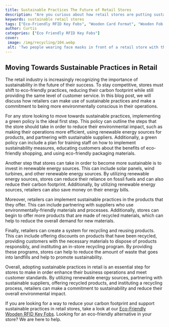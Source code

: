```yaml
---
title: Sustainable Practices The Future of Retail Stores
description: "Are you curious about how retail stores are putting sustainability front and center in their operations Read on to discover the latest trends and strategies for making stores environmentally friendly"
keywords: sustainable retail stores
tags: ["Eco-Friendly RFID Key Fobs", "Wooden Card Format", "Wooden Fob Format", "Retail Stores"]
author: Curtis
categories: ["Eco Friendly RFID Key Fobs"]
cover: 
 image: /img/recycling/104.webp
 alt: 'Two people wearing face masks in front of a retail store with the words sustainable practices in retail stores behind them'
---
```

## Moving Towards Sustainable Practices in Retail
The retail industry is increasingly recognizing the importance of sustainability in the future of their success. To stay competitive, stores must shift to eco-friendly practices, reducing their carbon footprint while still providing the same level of customer service. In this blog post, we will discuss how retailers can make use of sustainable practices and make a commitment to being more environmentally conscious in their operations. 

For any store looking to move towards sustainable practices, implementing a green policy is the ideal first step. This policy can outline the steps that the store should take in order to reduce their environmental impact, such as making their operations more efficient, using renewable energy sources for products, and partnering with sustainable suppliers. Additionally, a green policy can include a plan for training staff on how to implement sustainability measures, educating customers about the benefits of eco-friendly shopping, and using eco-friendly packaging materials.

Another step that stores can take in order to become more sustainable is to invest in renewable energy sources. This can include solar panels, wind turbines, and other renewable energy sources. By utilizing renewable energy sources, stores can reduce their reliance on fossil fuels and can also reduce their carbon footprint. Additionally, by utilizing renewable energy sources, retailers can also save money on their energy bills. 

Moreover, retailers can implement sustainable practices in the products that they offer. This can include partnering with suppliers who use environmentally-friendly materials and processes. Additionally, stores can begin to offer more products that are made of recycled materials, which can help to reduce the overall demand for new materials. 

Finally, retailers can create a system for recycling and reusing products. This can include offering discounts on products that have been recycled, providing customers with the necessary materials to dispose of products responsibly, and instituting an in-store recycling program. By providing these programs, stores can help to reduce the amount of waste that goes into landfills and help to promote sustainability.

Overall, adopting sustainable practices in retail is an essential step for stores to make in order enhance their business operations and meet customer standards. By utilizing renewable energy sources, partnering with sustainable suppliers, offering recycled products, and instituting a recycling process, retailers can make a commitment to sustainability and reduce their overall environmental impact. 

If you are looking for a way to reduce your carbon footprint and support sustainable practices in retail stores, take a look at our [Eco-Friendly Wooden RFID Key Fobs](/eco-friendly-rfid-key-fobs). Looking for an eco-friendly alternative in your store? We are here to help.
